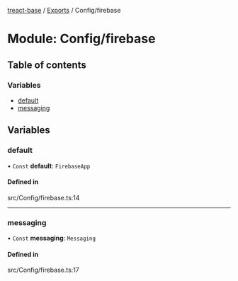 [treact-base](../README.md) / [Exports](../modules.md) / Config/firebase

# Module: Config/firebase

## Table of contents

### Variables

- [default](Config_firebase.md#default)
- [messaging](Config_firebase.md#messaging)

## Variables

### default

• `Const` **default**: `FirebaseApp`

#### Defined in

src/Config/firebase.ts:14

___

### messaging

• `Const` **messaging**: `Messaging`

#### Defined in

src/Config/firebase.ts:17
